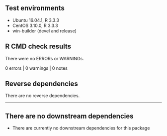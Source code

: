 ## Test environments

* Ubuntu 16.04.1, R 3.3.3
* CentOS 3.10.0, R 3.3.3
* win-builder (devel and release)

## R CMD check results

There were no ERRORs or WARNINGs.

0 errors | 0 warnings | 0 notes


## Reverse dependencies

There are no reverse dependencies.

---

## There are no downstream dependencies

* There are currently no downstream dependencies for this package
  
